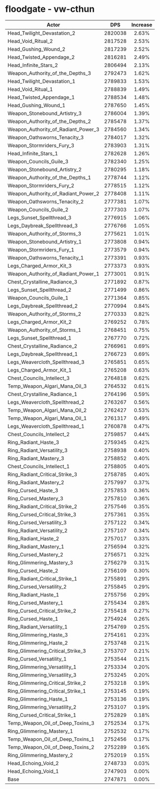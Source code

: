 # floodgate - vw-cthun
| Actor | DPS | Increase |
|---|:---:|:---:|
|Head_Twilight_Devastation_2|2820038|2.63%|
|Head_Void_Ritual_2|2817528|2.53%|
|Head_Gushing_Wound_2|2817239|2.52%|
|Head_Twisted_Appendage_2|2816281|2.49%|
|Head_Infinite_Stars_2|2806494|2.13%|
|Weapon_Authority_of_the_Depths_3|2792473|1.62%|
|Head_Twilight_Devastation_1|2789833|1.53%|
|Head_Void_Ritual_1|2788839|1.49%|
|Head_Twisted_Appendage_1|2788534|1.48%|
|Head_Gushing_Wound_1|2787650|1.45%|
|Weapon_Stonebound_Artistry_3|2786004|1.39%|
|Weapon_Authority_of_the_Depths_2|2785478|1.37%|
|Weapon_Authority_of_Radiant_Power_3|2784560|1.34%|
|Weapon_Oathsworns_Tenacity_3|2784017|1.32%|
|Weapon_Stormriders_Fury_3|2783903|1.31%|
|Head_Infinite_Stars_1|2782628|1.26%|
|Weapon_Councils_Guile_3|2782340|1.25%|
|Weapon_Stonebound_Artistry_2|2780295|1.18%|
|Weapon_Authority_of_the_Depths_1|2778744|1.12%|
|Weapon_Stormriders_Fury_2|2778515|1.12%|
|Weapon_Authority_of_Radiant_Power_2|2778408|1.11%|
|Weapon_Oathsworns_Tenacity_2|2777381|1.07%|
|Weapon_Councils_Guile_2|2777303|1.07%|
|Legs_Sunset_Spellthread_3|2776915|1.06%|
|Legs_Daybreak_Spellthread_3|2776766|1.05%|
|Weapon_Authority_of_Storms_3|2775621|1.01%|
|Weapon_Stonebound_Artistry_1|2773808|0.94%|
|Weapon_Stormriders_Fury_1|2773579|0.94%|
|Weapon_Oathsworns_Tenacity_1|2773391|0.93%|
|Legs_Charged_Armor_Kit_3|2773373|0.93%|
|Weapon_Authority_of_Radiant_Power_1|2773001|0.91%|
|Chest_Crystalline_Radiance_3|2771892|0.87%|
|Legs_Sunset_Spellthread_2|2771499|0.86%|
|Weapon_Councils_Guile_1|2771364|0.85%|
|Legs_Daybreak_Spellthread_2|2770994|0.84%|
|Weapon_Authority_of_Storms_2|2770333|0.82%|
|Legs_Charged_Armor_Kit_2|2769252|0.78%|
|Weapon_Authority_of_Storms_1|2768451|0.75%|
|Legs_Sunset_Spellthread_1|2767770|0.72%|
|Chest_Crystalline_Radiance_2|2766961|0.69%|
|Legs_Daybreak_Spellthread_1|2766723|0.69%|
|Legs_Weavercloth_Spellthread_3|2765851|0.65%|
|Legs_Charged_Armor_Kit_1|2765208|0.63%|
|Chest_Councils_Intellect_3|2764818|0.62%|
|Temp_Weapon_Algari_Mana_Oil_3|2764532|0.61%|
|Chest_Crystalline_Radiance_1|2764196|0.59%|
|Legs_Weavercloth_Spellthread_2|2763267|0.56%|
|Temp_Weapon_Algari_Mana_Oil_2|2762427|0.53%|
|Temp_Weapon_Algari_Mana_Oil_1|2761317|0.49%|
|Legs_Weavercloth_Spellthread_1|2760878|0.47%|
|Chest_Councils_Intellect_2|2759857|0.44%|
|Ring_Radiant_Haste_3|2759345|0.42%|
|Ring_Radiant_Versatility_3|2758938|0.40%|
|Ring_Radiant_Mastery_3|2758852|0.40%|
|Chest_Councils_Intellect_1|2758805|0.40%|
|Ring_Radiant_Critical_Strike_3|2758785|0.40%|
|Ring_Radiant_Mastery_2|2757997|0.37%|
|Ring_Cursed_Haste_3|2757853|0.36%|
|Ring_Cursed_Mastery_3|2757810|0.36%|
|Ring_Radiant_Critical_Strike_2|2757546|0.35%|
|Ring_Cursed_Critical_Strike_3|2757361|0.35%|
|Ring_Cursed_Versatility_3|2757122|0.34%|
|Ring_Radiant_Versatility_2|2757107|0.34%|
|Ring_Radiant_Haste_2|2757017|0.33%|
|Ring_Radiant_Mastery_1|2756594|0.32%|
|Ring_Cursed_Mastery_2|2756571|0.32%|
|Ring_Glimmering_Mastery_3|2756279|0.31%|
|Ring_Cursed_Haste_2|2756109|0.30%|
|Ring_Radiant_Critical_Strike_1|2755891|0.29%|
|Ring_Cursed_Versatility_2|2755845|0.29%|
|Ring_Radiant_Haste_1|2755756|0.29%|
|Ring_Cursed_Mastery_1|2755434|0.28%|
|Ring_Cursed_Critical_Strike_2|2755418|0.27%|
|Ring_Cursed_Haste_1|2754924|0.26%|
|Ring_Radiant_Versatility_1|2754769|0.25%|
|Ring_Glimmering_Haste_3|2754161|0.23%|
|Ring_Glimmering_Haste_2|2753748|0.21%|
|Ring_Glimmering_Critical_Strike_3|2753707|0.21%|
|Ring_Cursed_Versatility_1|2753544|0.21%|
|Ring_Glimmering_Versatility_1|2753334|0.20%|
|Ring_Glimmering_Versatility_3|2753245|0.20%|
|Ring_Glimmering_Critical_Strike_2|2753218|0.19%|
|Ring_Glimmering_Critical_Strike_1|2753145|0.19%|
|Ring_Glimmering_Haste_1|2753136|0.19%|
|Ring_Glimmering_Versatility_2|2753107|0.19%|
|Ring_Cursed_Critical_Strike_1|2752829|0.18%|
|Temp_Weapon_Oil_of_Deep_Toxins_3|2752534|0.17%|
|Ring_Glimmering_Mastery_1|2752532|0.17%|
|Temp_Weapon_Oil_of_Deep_Toxins_1|2752456|0.17%|
|Temp_Weapon_Oil_of_Deep_Toxins_2|2752289|0.16%|
|Ring_Glimmering_Mastery_2|2752019|0.15%|
|Head_Echoing_Void_2|2748733|0.03%|
|Head_Echoing_Void_1|2747903|0.00%|
|Base|2747871|0.00%|
